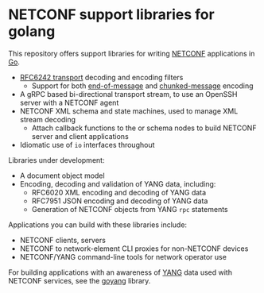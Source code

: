 # NETCONF support libraries for golang #

This repository offers support libraries for writing
[NETCONF](https://tools.ietf.org/html/rfc6241) applications in
[Go](https://golang.org/).

  * [RFC6242 transport](https://github.com/andaru/netconf/tree/master/rfc6242) decoding and encoding filters
    * Support for both [end-of-message](https://tools.ietf.org/html/rfc6242#section-4.3) and [chunked-message](https://tools.ietf.org/html/rfc6242#section-4.2) encoding
  * A gRPC based bi-directional transport stream, to use an OpenSSH
    server with a NETCONF agent
  * NETCONF XML schema and state machines, used to manage XML stream decoding
	* Attach callback functions to the <rpc> or <rpc-reply> schema nodes
      to build NETCONF server and client applications
  * Idiomatic use of `io` interfaces throughout

Libraries under development:

  * A document object model
  * Encoding, decoding and validation of YANG data, including:
    * RFC6020 XML encoding and decoding of YANG data
	* RFC7951 JSON encoding and decoding of YANG data
	* Generation of NETCONF <rpc> objects from YANG `rpc` statements

Applications you can build with these libraries include:

  * NETCONF clients, servers
  * NETCONF to network-element CLI proxies for non-NETCONF devices
  * NETCONF/YANG command-line tools for network operator use

For building applications with an awareness of
[YANG](https://tools.ietf.org/html/rfc7950) data used with NETCONF
services, see the [goyang](https://github.com/openconfig/goyang)
library.
